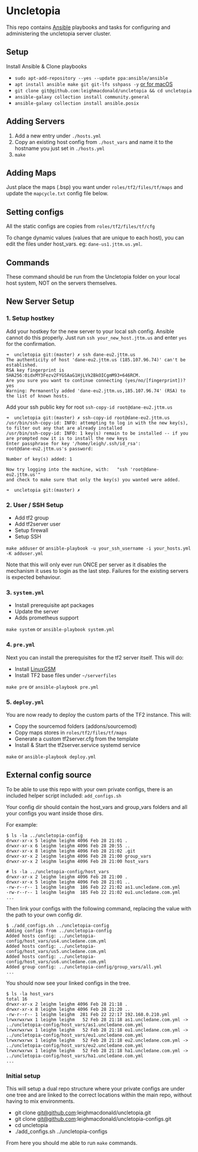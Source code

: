 # Uncletopia

This repo contains [Ansible](https://docs.ansible.com) playbooks and tasks for
configuring and administering the uncletopia server cluster.

## Setup

Install Ansible & Clone playbooks

- `sudo apt-add-repository --yes --update ppa:ansible/ansible`
- `apt install ansible make git git-lfs sshpass -y` [or for macOS](https://docs.ansible.com/ansible/latest/installation_guide/intro_installation.html#installing-ansible-on-macos)
- `git clone git@github.com:leighmacdonald/uncletopia && cd uncletopia`
- `ansible-galaxy collection install community.general`
- `ansible-galaxy collection install ansible.posix`

## Adding Servers

1. Add a new entry under `./hosts.yml`
2. Copy an existing host config from `./host_vars` and name it to the hostname you just
set in `./hosts.yml`
3. `make`

## Adding Maps

Just place the maps (.bsp) you want under `roles/tf2/files/tf/maps` and update
the `mapcycle.txt` config file below.

## Setting configs

All the static configs are copies from `roles/tf2/files/tf/cfg`

To change dynamic values (values that are unique to each host), you can edit the files
under host_vars. eg: `dane-us1.jttm.us.yml`.

## Commands

These command should be run from the Uncletopia folder on your local host system, NOT on the servers themselves.


## New Server Setup

### 1. Setup hostkey

Add your hostkey for the new server to your local ssh config. Ansible cannot do this properly.
Just run `ssh your_new_host.jttm.us` and enter `yes` for the confirmation.

    ➜  uncletopia git:(master) ✗ ssh dane-eu2.jttm.us
    The authenticity of host 'dane-eu2.jttm.us (185.107.96.74)' can't be established.
    RSA key fingerprint is SHA256:0idxMY3Fezv2FYGSAaG1HjLVk2BkOICgmM93+646RCM.
    Are you sure you want to continue connecting (yes/no/[fingerprint])? yes
    Warning: Permanently added 'dane-eu2.jttm.us,185.107.96.74' (RSA) to the list of known hosts.


Add your ssh public key for root `ssh-copy-id root@dane-eu2.jttm.us`

    ➜  uncletopia git:(master) ✗ ssh-copy-id root@dane-eu2.jttm.us
    /usr/bin/ssh-copy-id: INFO: attempting to log in with the new key(s), to filter out any that are already installed
    /usr/bin/ssh-copy-id: INFO: 1 key(s) remain to be installed -- if you are prompted now it is to install the new keys
    Enter passphrase for key '/home/leigh/.ssh/id_rsa':
    root@dane-eu2.jttm.us's password:

    Number of key(s) added: 1

    Now try logging into the machine, with:   "ssh 'root@dane-eu2.jttm.us'"
    and check to make sure that only the key(s) you wanted were added.

    ➜  uncletopia git:(master) ✗

### 2. User / SSH Setup

- Add tf2 group
- Add tf2server user
- Setup firewall
- Setup SSH

`make adduser` or `ansible-playbook -u your_ssh_username -i your_hosts.yml -K adduser.yml `

Note that this will only ever run ONCE per server as it disables the mechanism it uses to login
as the last step. Failures for the existing servers is expected behaviour.

### 3. `system.yml`

- Install prerequisite apt packages
- Update the server
- Adds prometheus support

`make system` or `ansible-playbook system.yml`

### 4. `pre.yml`

Next you can install the prerequisites for the tf2 server itself. This will do:

- Install [LinuxGSM](https://linuxgsm.com/lgsm/tf2server)
- Install TF2 base files under `~/serverfiles`

`make pre` or `ansible-playbook pre.yml`


### 5. `deploy.yml`

You are now ready to deploy the custom parts of the TF2 instance. This will:

- Copy the sourcemod folders (addons/sourcemod)
- Copy maps stores in `roles/tf2/files/tf/maps`
- Generate a custom tf2server.cfg from the template
- Install & Start the tf2server.service systemd service

`make` or `ansible-playbook deploy.yml`

## External config source

To be able to use this repo with your own private configs, there is an included helper script included: `add_configs.sh`

Your config dir should contain the host_vars and group_vars folders and all your configs you want inside those dirs.

For example:

	$ ls -la ../uncletopia-config
	drwxr-xr-x 5 leighm leighm 4096 Feb 28 21:01 .
	drwxr-xr-x 6 leighm leighm 4096 Feb 28 20:55 ..
	drwxr-xr-x 8 leighm leighm 4096 Feb 28 21:02 .git
	drwxr-xr-x 2 leighm leighm 4096 Feb 28 21:00 group_vars
	drwxr-xr-x 2 leighm leighm 4096 Feb 28 21:00 host_vars

	# ls -la ../uncletopia-config/host_vars
	drwxr-xr-x 2 leighm leighm 4096 Feb 28 21:00 .
	drwxr-xr-x 5 leighm leighm 4096 Feb 28 21:01 ..
	-rw-r--r-- 1 leighm leighm  186 Feb 22 21:02 as1.uncledane.com.yml
	-rw-r--r-- 1 leighm leighm  185 Feb 22 21:02 eu1.uncledane.com.yml
	...


Then link your configs with the following command, replacing the value with the path to your own config dir.

	$ ./add_configs.sh ../uncletopia-config
	Adding configs from ../uncletopia-config
	Added hosts config: ../uncletopia-config/host_vars/us4.uncledane.com.yml
	Added hosts config: ../uncletopia-config/host_vars/us5.uncledane.com.yml
	Added hosts config: ../uncletopia-config/host_vars/us6.uncledane.com.yml
	Added group config: ../uncletopia-config/group_vars/all.yml
	...

You should now see your linked configs in the tree.

	$ ls -la host_vars
	total 16
	drwxr-xr-x 2 leighm leighm 4096 Feb 28 21:18 .
	drwxr-xr-x 8 leighm leighm 4096 Feb 28 21:20 ..
	-rw-r--r-- 1 leighm leighm  281 Feb 22 22:17 192.168.0.210.yml
	lrwxrwxrwx 1 leighm leighm   52 Feb 28 21:18 as1.uncledane.com.yml -> ../uncletopia-config/host_vars/as1.uncledane.com.yml
	lrwxrwxrwx 1 leighm leighm   52 Feb 28 21:18 eu1.uncledane.com.yml -> ../uncletopia-config/host_vars/eu1.uncledane.com.yml
	lrwxrwxrwx 1 leighm leighm   52 Feb 28 21:18 eu2.uncledane.com.yml -> ../uncletopia-config/host_vars/eu2.uncledane.com.yml
	lrwxrwxrwx 1 leighm leighm   52 Feb 28 21:18 ha1.uncledane.com.yml -> ../uncletopia-config/host_vars/ha1.uncledane.com.yml			
	...

### Initial setup

This will setup a dual repo structure where your private configs are under one tree and are linked
to the correct locations within the main repo, without having to mix environments.

- git clone git@github.com:leighmacdonald/uncletopia.git
- git clone git@github.com:leighmacdonald/uncletopia-configs.git
- cd uncletopia
- ./add_configs.sh ../uncletopia-configs

From here you should me able to run `make` commands.

